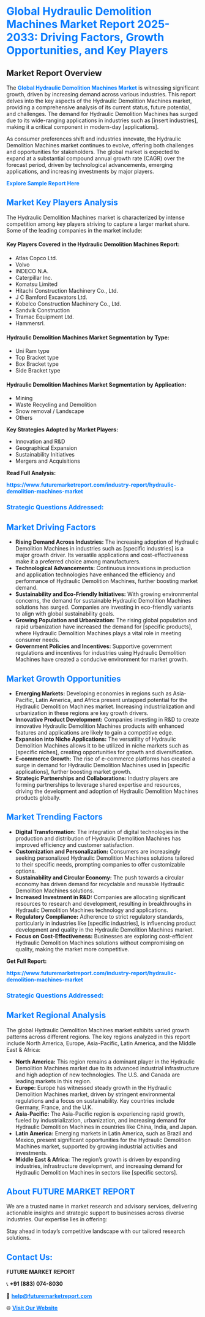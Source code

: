 <h1 style="color: #007BFF;">Global Hydraulic Demolition Machines Market Report 2025-2033: Driving Factors, Growth Opportunities, and Key Players</h1>

<section id="overview">
<h2>Market Report Overview</h2>
<p>The <a href="https://www.futuremarketreport.com/industry-report/hydraulic-demolition-machines-market" style="color: #007BFF; text-decoration: none;"><strong>Global Hydraulic Demolition Machines Market</strong></a> is witnessing significant growth, driven by increasing demand across various industries. This report delves into the key aspects of the Hydraulic Demolition Machines market, providing a comprehensive analysis of its current status, future potential, and challenges. The demand for Hydraulic Demolition Machines has surged due to its wide-ranging applications in industries such as [insert industries], making it a critical component in modern-day [applications].</p>
<p>As consumer preferences shift and industries innovate, the Hydraulic Demolition Machines market continues to evolve, offering both challenges and opportunities for stakeholders. The global market is expected to expand at a substantial compound annual growth rate (CAGR) over the forecast period, driven by technological advancements, emerging applications, and increasing investments by major players.</p>
</section>

<section id="overview">
<p><a href="https://www.futuremarketreport.com/request-sample/reportId=88289" style="color: #007BFF; text-decoration: none;"><strong>Explore Sample Report Here</strong></a></p>
</section>

<section id="key-players">
<h2 style="color: #007BFF;">Market Key Players Analysis</h2>
<p>The Hydraulic Demolition Machines market is characterized by intense competition among key players striving to capture a larger market share. Some of the leading companies in the market include:</p>
<h4>Key Players Covered in the Hydraulic Demolition Machines Report:</h4>
<ul><li>Atlas Copco Ltd.</li><li>Volvo</li><li>INDECO N.A.</li><li>Caterpillar Inc.</li><li>Komatsu Limited</li><li>Hitachi Construction Machinery Co., Ltd.</li><li>J C Bamford Excavators Ltd.</li><li>Kobelco Construction Machinery Co., Ltd.</li><li>Sandvik Construction</li><li>Tramac Equipment Ltd.</li><li>Hammersrl.</li></ul>
<h4>Hydraulic Demolition Machines Market Segmentation by Type:</h4>
<ul><li>Uni Ram type</li><li>Top Bracket type</li><li>Box Bracket type</li><li>Side Bracket type</li></ul>

<h4>Hydraulic Demolition Machines Market Segmentation by Application:</h4>
<ul><li>Mining</li><li>Waste Recycling and Demolition</li><li>Snow removal / Landscape</li><li>Others</li></ul>
<p><strong>Key Strategies Adopted by Market Players:</strong></p>
<ul>
<li>Innovation and R&D</li>
<li>Geographical Expansion</li>
<li>Sustainability Initiatives</li>
<li>Mergers and Acquisitions</li>
</ul>
</section>

<section>
<p><strong>Read Full Analysis: </strong></p><a href="https://www.futuremarketreport.com/industry-report/hydraulic-demolition-machines-market" style="color: #007BFF; text-decoration: none;"><strong>https://www.futuremarketreport.com/industry-report/hydraulic-demolition-machines-market</strong></a>
<h3 style="color: #007BFF;">Strategic Questions Addressed:</h3>
</section>

<section id="driving-factors">
<h2 style="color: #007BFF;">Market Driving Factors</h2>
<ul>
<li><strong>Rising Demand Across Industries:</strong> The increasing adoption of Hydraulic Demolition Machines in industries such as [specific industries] is a major growth driver. Its versatile applications and cost-effectiveness make it a preferred choice among manufacturers.</li>
<li><strong>Technological Advancements:</strong> Continuous innovations in production and application technologies have enhanced the efficiency and performance of Hydraulic Demolition Machines, further boosting market demand.</li>
<li><strong>Sustainability and Eco-Friendly Initiatives:</strong> With growing environmental concerns, the demand for sustainable Hydraulic Demolition Machines solutions has surged. Companies are investing in eco-friendly variants to align with global sustainability goals.</li>
<li><strong>Growing Population and Urbanization:</strong> The rising global population and rapid urbanization have increased the demand for [specific products], where Hydraulic Demolition Machines plays a vital role in meeting consumer needs.</li>
<li><strong>Government Policies and Incentives:</strong> Supportive government regulations and incentives for industries using Hydraulic Demolition Machines have created a conducive environment for market growth.</li>
</ul>
</section>

<section id="growth-opportunities">
<h2 style="color: #007BFF;">Market Growth Opportunities</h2>
<ul>
<li><strong>Emerging Markets:</strong> Developing economies in regions such as Asia-Pacific, Latin America, and Africa present untapped potential for the Hydraulic Demolition Machines market. Increasing industrialization and urbanization in these regions are key growth drivers.</li>
<li><strong>Innovative Product Development:</strong> Companies investing in R&D to create innovative Hydraulic Demolition Machines products with enhanced features and applications are likely to gain a competitive edge.</li>
<li><strong>Expansion into Niche Applications:</strong> The versatility of Hydraulic Demolition Machines allows it to be utilized in niche markets such as [specific niches], creating opportunities for growth and diversification.</li>
<li><strong>E-commerce Growth:</strong> The rise of e-commerce platforms has created a surge in demand for Hydraulic Demolition Machines used in [specific applications], further boosting market growth.</li>
<li><strong>Strategic Partnerships and Collaborations:</strong> Industry players are forming partnerships to leverage shared expertise and resources, driving the development and adoption of Hydraulic Demolition Machines products globally.</li>
</ul>
</section>

<section id="trending-factors">
<h2 style="color: #007BFF;">Market Trending Factors</h2>
<ul>
<li><strong>Digital Transformation:</strong> The integration of digital technologies in the production and distribution of Hydraulic Demolition Machines has improved efficiency and customer satisfaction.</li>
<li><strong>Customization and Personalization:</strong> Consumers are increasingly seeking personalized Hydraulic Demolition Machines solutions tailored to their specific needs, prompting companies to offer customizable options.</li>
<li><strong>Sustainability and Circular Economy:</strong> The push towards a circular economy has driven demand for recyclable and reusable Hydraulic Demolition Machines solutions.</li>
<li><strong>Increased Investment in R&D:</strong> Companies are allocating significant resources to research and development, resulting in breakthroughs in Hydraulic Demolition Machines technology and applications.</li>
<li><strong>Regulatory Compliance:</strong> Adherence to strict regulatory standards, particularly in industries like [specific industries], is influencing product development and quality in the Hydraulic Demolition Machines market.</li>
<li><strong>Focus on Cost-Effectiveness:</strong> Businesses are exploring cost-efficient Hydraulic Demolition Machines solutions without compromising on quality, making the market more competitive.</li>
</ul>
</section>

<section>
<p><strong>Get Full Report: </strong></p><a href="https://www.futuremarketreport.com/industry-report/hydraulic-demolition-machines-market" style="color: #007BFF; text-decoration: none;"><strong>https://www.futuremarketreport.com/industry-report/hydraulic-demolition-machines-market</strong></a>
<h3 style="color: #007BFF;">Strategic Questions Addressed:</h3>
</section>


<section id="regional-analysis">
<h2 style="color: #007BFF;">Market Regional Analysis</h2>
<p>The global Hydraulic Demolition Machines market exhibits varied growth patterns across different regions. The key regions analyzed in this report include North America, Europe, Asia-Pacific, Latin America, and the Middle East & Africa:</p>
<ul>
<li><strong>North America:</strong> This region remains a dominant player in the Hydraulic Demolition Machines market due to its advanced industrial infrastructure and high adoption of new technologies. The U.S. and Canada are leading markets in this region.</li>
<li><strong>Europe:</strong> Europe has witnessed steady growth in the Hydraulic Demolition Machines market, driven by stringent environmental regulations and a focus on sustainability. Key countries include Germany, France, and the U.K.</li>
<li><strong>Asia-Pacific:</strong> The Asia-Pacific region is experiencing rapid growth, fueled by industrialization, urbanization, and increasing demand for Hydraulic Demolition Machines in countries like China, India, and Japan.</li>
<li><strong>Latin America:</strong> Emerging markets in Latin America, such as Brazil and Mexico, present significant opportunities for the Hydraulic Demolition Machines market, supported by growing industrial activities and investments.</li>
<li><strong>Middle East & Africa:</strong> The region’s growth is driven by expanding industries, infrastructure development, and increasing demand for Hydraulic Demolition Machines in sectors like [specific sectors].</li>
</ul>
</section>

<footer>
<h2 style="color: #007BFF;">About FUTURE MARKET REPORT</h2>
<p>We are a trusted name in market research and advisory services, delivering actionable insights and strategic support to businesses across diverse industries. Our expertise lies in offering:</p>

<p>Stay ahead in today’s competitive landscape with our tailored research solutions.</p>

<h2 style="color: #007BFF;">Contact Us:</h2>
<p><strong>FUTURE MARKET REPORT</strong></p>
<p>📞 <strong>+91 (883) 074-8030</strong></p>
<p>📧 <strong><a href="mailto:help@futuremarketreport.com" style="color: #007BFF;">help@futuremarketreport.com</a></strong></p>
<p>🌐 <strong><a href="https://www.futuremarketreport.com/" style="color: #007BFF;">Visit Our Website</a></strong></p>
</footer>